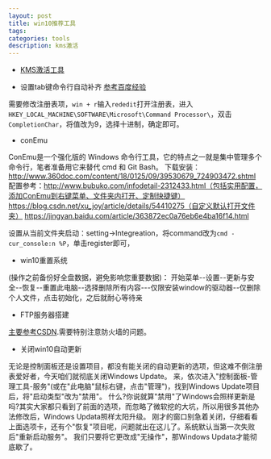 ```yaml
---
layout: post
title: win10推荐工具
tags:
categories: tools
description: kms激活
---
```


* [KMS激活工具](https://kms.library.hk/archives/kms.html)

* 设置tab键命令行自动补齐
[参考百度经验](https://jingyan.baidu.com/article/295430f189e64d0c7e0050b7.html)

需要修改注册表项，`win + r`输入`rededit`打开注册表，进入`HKEY_LOCAL_MACHINE\SOFTWARE\Microsoft\Command Processor\`，双击`CompletionChar`，将值改为9，选择十进制，确定即可。

* conEmu

ConEmu是一个强化版的 Windows 命令行工具，它的特点之一就是集中管理多个命令行，笔者准备用它来替代 cmd 和 Git Bash。
下载安装：http://www.360doc.com/content/18/0125/09/39530679_724903472.shtml
配置参考：http://www.bubuko.com/infodetail-2312433.html（包括实用配置，添加ConEmu到右键菜单、文件夹内打开、定制快捷键）https://blog.csdn.net/xu_joy/article/details/54410275（自定义默认打开文件夹）
https://jingyan.baidu.com/article/363872ec0a76eb6e4ba16f14.html

设置从当前文件夹启动：setting->Integreation，将command改为`cmd -cur_console:n %P`，单击register即可，

* win10重置系统

(操作之前备份好全盘数据，避免影响您重要数据)： 开始菜单--设置--更新与安全--恢复--重置此电脑--选择删除所有内容---仅限安装window的驱动器--仅删除个人文件，点击初始化，之后就耐心等待亲

* FTP服务器搭建

[主要参考CSDN](https://blog.csdn.net/qq_34610293/article/details/79210539).需要特别注意防火墙的问题。

* 关闭win10自动更新

无论是控制面板还是设置项目，都没有能关闭的自动更新的选项，但这难不倒注册表爱好者，今天咱们就彻底关闭Windows Update。
来，依次进入"控制面板-管理工具-服务"(或在"此电脑"鼠标右键，点击"管理")，找到Windows Update项目后，将"启动类型"改为"禁用"。
什么?你说就算"禁用"了Windows会照样更新是吗?其实大家都只看到了前面的选项，而忽略了微软挖的大坑，所以用很多其他办法修改后，Windows Updata照样太阳升级。
刚才的窗口别急着关闭，仔细看看上面选项卡，还有个"恢复"项目呢，问题就出在这儿了。系统默认当第一次失败后"重新启动服务"。
我们只要将它更改成"无操作"，那Windows Updata才能彻底歇了。